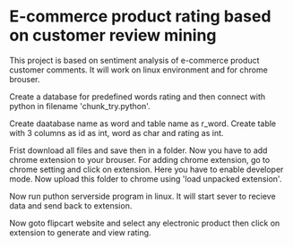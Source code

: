 # E-commerce product rating based on customer review mining
This project is based on sentiment analysis of e-commerce product customer comments. It will work on linux environment and for chrome brouser.

Create a database for predefined words rating and then connect with python in filename 'chunk_try.python'.

Create daatabase name as word and table name as r_word. Create table with 3 columns as id as int, word as char and rating as int.

Frist download all files and save then in a folder. 
Now you have to add chrome extension to your brouser. For adding chrome extension, go to chrome setting and click on extension. Here you have to enable developer mode. Now upload this folder to chrome using 'load unpacked extension'.

Now run puthon serverside program in linux. It will start sever to recieve data and send back to extension.

Now goto flipcart website and select any electronic product then click on extension to generate and view rating.
